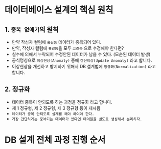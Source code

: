 # 데이터베이스 설계의 핵심 원칙

## 1. `중복 없애기`의 원칙

- 만약 작성자 컬럼에 `홍길동` 데이터가 중복되어 있다.
- 만약, 작성자 컬럼에 `홍길동`을 모두 `고길동` 으로 수정해야 한다면?
- 실수에 의해서 누락되어 수정안된 데이터가 남을 수 있다. (모순된 데이터 발생)
- 공식명칭으로 `이상현상(Anomaly)` 중에 `갱신이상(Update Anomaly)` 라고 합니다.
- 이상현상을 개선하고 방지하기 위해서 DB 설계법에 `정규화(Normalization)` 라고 합니다.

## 2. 정규화

- 데이터 중복이 안되도록 하는 과정을 정규화 라고 합니다.
- 제 1 정규형, 제 2 정규형, 제 3 정규형 등이 제시됨
- `데이터가 중복 안되도록 설계를 해야 하여야 한다.`
- `가장 간단하게는 중복되는 데이터가 있다면 테이블을 별도로 생성해서 분리하자.`

# DB 설계 전체 과정 진행 순서
